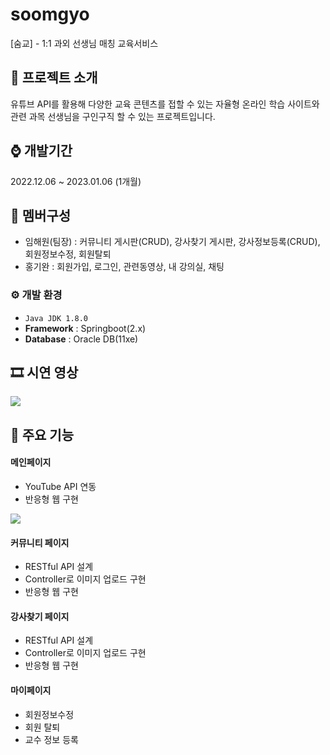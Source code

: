 # soomgyo
[숨교] - 1:1 과외 선생님 매칭 교육서비스

## 📌 프로젝트 소개
유튜브 API를 활용해 다양한 교육 콘텐츠를 접할 수 있는 자율형 온라인 학습 사이트와 관련 과목 선생님을 구인구직 할 수 있는 프로젝트입니다.

## ⌚ 개발기간
2022.12.06 ~ 2023.01.06 (1개월)

## 👬 멤버구성
- 임해원(팀장) : 커뮤니티 게시판(CRUD), 강사찾기 게시판, 강사정보등록(CRUD), 회원정보수정, 회원탈퇴
- 홍기완 : 회원가입, 로그인, 관련동영상, 내 강의실, 채팅

### ⚙️ 개발 환경
- `Java JDK 1.8.0`
- **Framework** : Springboot(2.x)
- **Database** : Oracle DB(11xe)

## 🎞 시연 영상
<img src="https://user-images.githubusercontent.com/113037477/233836999-58e27ba6-743f-4322-9f6d-0ccf921cf34d.gif">

## 📝 주요 기능

#### 메인페이지
- YouTube API 연동
- 반응형 웹 구현
<img src="https://user-images.githubusercontent.com/113037477/233837172-e5e9d074-8e88-4394-bc5b-0b408ed7d9ee.png">

#### 커뮤니티 페이지
- RESTful API 설계
- Controller로 이미지 업로드 구현
- 반응형 웹 구현

#### 강사찾기 페이지
- RESTful API 설계
- Controller로 이미지 업로드 구현
- 반응형 웹 구현

#### 마이페이지
- 회원정보수정
- 회원 탈퇴
- 교수 정보 등록


